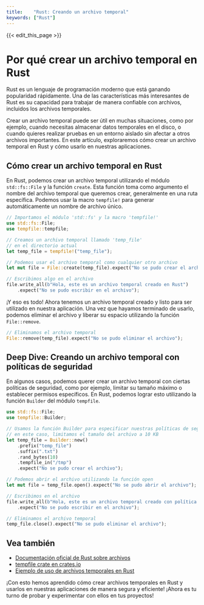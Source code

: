 ```yaml
---
title:    "Rust: Creando un archivo temporal"
keywords: ["Rust"]
---
```


{{< edit_this_page >}}

# Por qué crear un archivo temporal en Rust

Rust es un lenguaje de programación moderno que está ganando popularidad rápidamente. Una de las características más interesantes de Rust es su capacidad para trabajar de manera confiable con archivos, incluidos los archivos temporales.

Crear un archivo temporal puede ser útil en muchas situaciones, como por ejemplo, cuando necesitas almacenar datos temporales en el disco, o cuando quieres realizar pruebas en un entorno aislado sin afectar a otros archivos importantes. En este artículo, exploraremos cómo crear un archivo temporal en Rust y cómo usarlo en nuestras aplicaciones.

## Cómo crear un archivo temporal en Rust

En Rust, podemos crear un archivo temporal utilizando el módulo `std::fs::File` y la función `create`. Esta función toma como argumento el nombre del archivo temporal que queremos crear, generalmente en una ruta específica. Podemos usar la macro `tempfile!` para generar automáticamente un nombre de archivo único.

```Rust
// Importamos el módulo 'std::fs' y la macro 'tempfile!'
use std::fs::File;
use tempfile::tempfile;

// Creamos un archivo temporal llamado 'temp_file'
// en el directorio actual
let temp_file = tempfile!("temp_file");

// Podemos usar el archivo temporal como cualquier otro archivo
let mut file = File::create(temp_file).expect("No se pudo crear el archivo");

// Escribimos algo en el archivo
file.write_all(b"Hola, este es un archivo temporal creado en Rust")
    .expect("No se pudo escribir en el archivo");
```

¡Y eso es todo! Ahora tenemos un archivo temporal creado y listo para ser utilizado en nuestra aplicación. Una vez que hayamos terminado de usarlo, podemos eliminar el archivo y liberar su espacio utilizando la función `File::remove`.

```Rust
// Eliminamos el archivo temporal
File::remove(temp_file).expect("No se pudo eliminar el archivo");
```

## Deep Dive: Creando un archivo temporal con políticas de seguridad

En algunos casos, podemos querer crear un archivo temporal con ciertas políticas de seguridad, como por ejemplo, limitar su tamaño máximo o establecer permisos específicos. En Rust, podemos lograr esto utilizando la función `Builder` del módulo `tempfile`.

```Rust
use std::fs::File;
use tempfile::Builder;

// Usamos la función Builder para especificar nuestras políticas de seguridad
// en este caso, limitamos el tamaño del archivo a 10 KB
let temp_file = Builder::new()
    .prefix("temp_file")
    .suffix(".txt")
    .rand_bytes(10)
    .tempfile_in("/tmp")
    .expect("No se pudo crear el archivo");

// Podemos abrir el archivo utilizando la función open
let mut file = temp_file.open().expect("No se pudo abrir el archivo");

// Escribimos en el archivo
file.write_all(b"Hola, este es un archivo temporal creado con política de seguridad")
    .expect("No se pudo escribir en el archivo");

// Eliminamos el archivo temporal
temp_file.close().expect("No se pudo eliminar el archivo");
```

## Vea también

- [Documentación oficial de Rust sobre archivos](https://doc.rust-lang.org/std/fs/index.html)
- [tempfile crate en crates.io](https://crates.io/crates/tempfile)
- [Ejemplo de uso de archivos temporales en Rust](https://github.com/alexcambose/rust-temp-file-example)

¡Con esto hemos aprendido cómo crear archivos temporales en Rust y usarlos en nuestras aplicaciones de manera segura y eficiente! ¡Ahora es tu turno de probar y experimentar con ellos en tus proyectos!